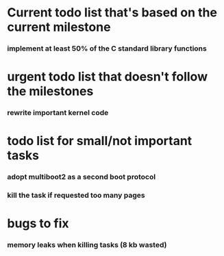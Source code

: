# Current todo list that's based on the current milestone
### implement at least 50% of the C standard library functions

# urgent todo list that doesn't follow the milestones
### rewrite important kernel code 

# todo list for small/not important tasks
### adopt multiboot2 as a second boot protocol
### kill the task if requested too many pages

# bugs to fix
### memory leaks when killing tasks (8 kb wasted)
